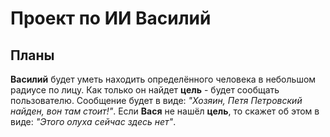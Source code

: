 # Проект по ИИ **Василий**

## Планы

**Василий** будет уметь находить определённого человека в небольшом радиусе по лицу.
Как только он найдет **цель** - будет сообщать пользователю.
Сообщение будет в виде: *"Хозяин, Петя Петровский найден, вон там стоит!"*.
Если **Вася** не нашёл **цель**, то скажет об этом в виде: *"Этого олуха сейчас здесь нет"*.